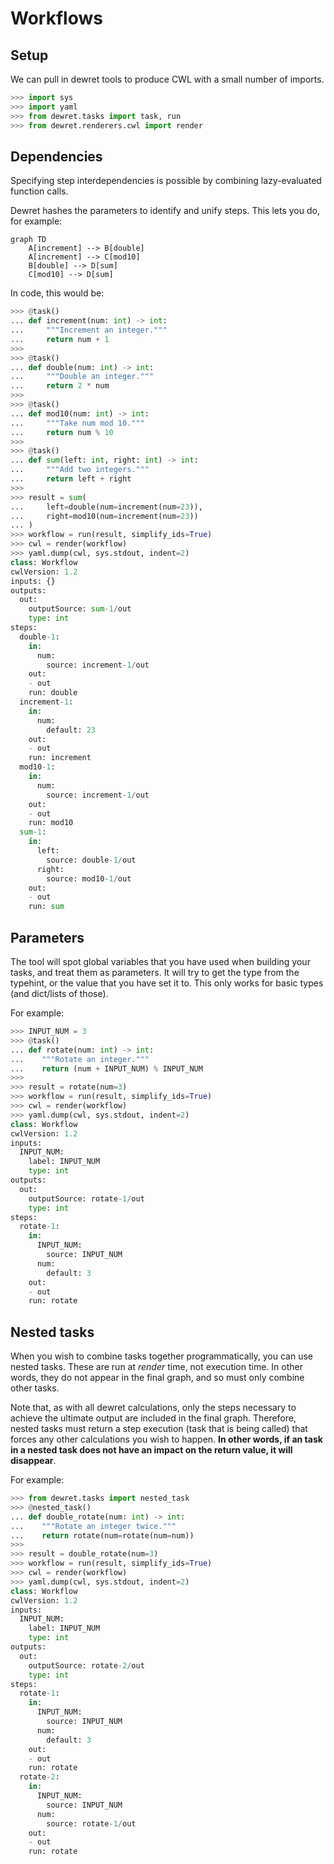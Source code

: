 # Workflows

## Setup

We can pull in dewret tools to produce CWL with a small number of imports.

```python
>>> import sys
>>> import yaml
>>> from dewret.tasks import task, run
>>> from dewret.renderers.cwl import render

```

## Dependencies

Specifying step interdependencies is possible by combining lazy-evaluated function
calls.

Dewret hashes the parameters to identify and unify steps. This lets you do, for example:

```mermaid
graph TD
    A[increment] --> B[double]
    A[increment] --> C[mod10]
    B[double] --> D[sum]
    C[mod10] --> D[sum]
```

In code, this would be:

```python
>>> @task()
... def increment(num: int) -> int:
...     """Increment an integer."""
...     return num + 1
>>> 
>>> @task()
... def double(num: int) -> int:
...     """Double an integer."""
...     return 2 * num
>>> 
>>> @task()
... def mod10(num: int) -> int:
...     """Take num mod 10."""
...     return num % 10
>>> 
>>> @task()
... def sum(left: int, right: int) -> int:
...     """Add two integers."""
...     return left + right
>>>
>>> result = sum(
...     left=double(num=increment(num=23)),
...     right=mod10(num=increment(num=23))
... )
>>> workflow = run(result, simplify_ids=True)
>>> cwl = render(workflow)
>>> yaml.dump(cwl, sys.stdout, indent=2)
class: Workflow
cwlVersion: 1.2
inputs: {}
outputs:
  out:
    outputSource: sum-1/out
    type: int
steps:
  double-1:
    in:
      num:
        source: increment-1/out
    out:
    - out
    run: double
  increment-1:
    in:
      num:
        default: 23
    out:
    - out
    run: increment
  mod10-1:
    in:
      num:
        source: increment-1/out
    out:
    - out
    run: mod10
  sum-1:
    in:
      left:
        source: double-1/out
      right:
        source: mod10-1/out
    out:
    - out
    run: sum

```

## Parameters

The tool will spot global variables that you have used when building your tasks,
and treat them as parameters. It will try to get the type from the typehint, or
the value that you have set it to. This only works for basic types (and dict/lists of
those).

For example:
```python
>>> INPUT_NUM = 3
>>> @task()
... def rotate(num: int) -> int:
...    """Rotate an integer."""
...    return (num + INPUT_NUM) % INPUT_NUM
>>>
>>> result = rotate(num=3)
>>> workflow = run(result, simplify_ids=True)
>>> cwl = render(workflow)
>>> yaml.dump(cwl, sys.stdout, indent=2)
class: Workflow
cwlVersion: 1.2
inputs:
  INPUT_NUM:
    label: INPUT_NUM
    type: int
outputs:
  out:
    outputSource: rotate-1/out
    type: int
steps:
  rotate-1:
    in:
      INPUT_NUM:
        source: INPUT_NUM
      num:
        default: 3
    out:
    - out
    run: rotate

```

## Nested tasks

When you wish to combine tasks together programmatically,
you can use nested tasks. These are run at _render_ time, not
execution time. In other words, they do not appear in the
final graph, and so must only combine other tasks.

Note that, as with all dewret calculations, only the steps
necessary to achieve the ultimate output are included in the final
graph. Therefore, nested tasks must return a step execution
(task that is being called) that forces any other calculations
you wish to happen. __In other words, if an task in a
nested task does not have an impact on the return value,
it will disappear__.

For example:
```python
>>> from dewret.tasks import nested_task
>>> @nested_task()
... def double_rotate(num: int) -> int:
...    """Rotate an integer twice."""
...    return rotate(num=rotate(num=num))
>>>
>>> result = double_rotate(num=3)
>>> workflow = run(result, simplify_ids=True)
>>> cwl = render(workflow)
>>> yaml.dump(cwl, sys.stdout, indent=2)
class: Workflow
cwlVersion: 1.2
inputs:
  INPUT_NUM:
    label: INPUT_NUM
    type: int
outputs:
  out:
    outputSource: rotate-2/out
    type: int
steps:
  rotate-1:
    in:
      INPUT_NUM:
        source: INPUT_NUM
      num:
        default: 3
    out:
    - out
    run: rotate
  rotate-2:
    in:
      INPUT_NUM:
        source: INPUT_NUM
      num:
        source: rotate-1/out
    out:
    - out
    run: rotate

```
